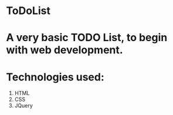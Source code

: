 # ToDoList

# A very basic TODO List, to begin with web development.

# Technologies used:
1. HTML
2. CSS
3. JQuery 

